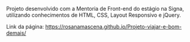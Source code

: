 Projeto desenvolvido com a Mentoria de Front-end do estágio na Signa, utilizando conhecimentos de HTML, CSS, Layout Responsivo e jQuery.

Link da página: https://rosanamascena.github.io/Projeto-viajar-e-bom-demais/
